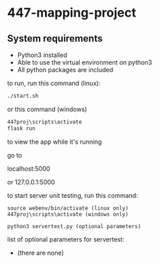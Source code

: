 # 447-mapping-project

## System requirements

- Python3 installed
- Able to use the virtual environment on python3
- All python packages are included

to run, run this command (linux):

```sh
./start.sh
```

or this command (windows)
```sh
447proj\scripts\activate
flask run
```

to view the app while it's running

go to

localhost:5000

or 127.0.0.1:5000

to start server unit testing, run this command:

```
source webenv/bin/activate (linux only)
447proj\scripts\activate (windows only)

python3 servertest.py (optional parameters)
```

list of optional parameters for servertest:

- (there are none)
